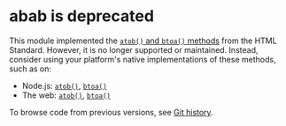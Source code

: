 # abab is deprecated

This module implemented the [`atob()` and `btoa()` methods](https://html.spec.whatwg.org/multipage/webappapis.html#atob) from the HTML Standard. However, it is no longer supported or maintained. Instead, consider using your platform's native implementations of these methods, such as on:

* Node.js: [`atob()`](https://nodejs.org/api/globals.html#atobdata), [`btoa()`](https://nodejs.org/api/globals.html#btoadata)
* The web: [`atob()`](https://developer.mozilla.org/en-US/docs/Web/API/atob), [`btoa()`](https://developer.mozilla.org/en-US/docs/Web/API/btoa)

To browse code from previous versions, see [Git history](https://github.com/jsdom/abab/tree/80874ae1fe1cde2e587bb6e51b6d7c9b42ca1d34).
